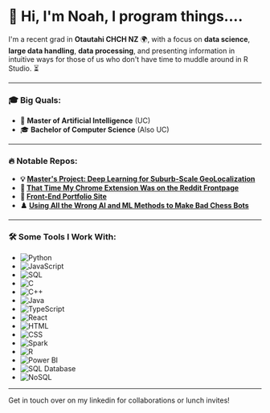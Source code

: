 # 👋 Hi, I'm Noah, I program things.... 

I'm a recent grad in **Otautahi CHCH NZ** 🌍, with a focus on **data science**, **large data handling**, **data processing**, and presenting information in intuitive ways for those of us who don't have time to muddle around in R Studio. ⏳

---

### 🎓 Big Quals:

- 🚀 **Master of Artificial Intelligence** (UC)  
- 🎓 **Bachelor of Computer Science** (Also UC)

---

### 🔥 Notable Repos:

- **💡 [Master's Project: Deep Learning for Suburb-Scale GeoLocalization](https://github.com/2of/Deep-Learning-City-Scale-GeoLocalization-Model)**  
- **🚀 [That Time My Chrome Extension Was on the Reddit Frontpage](https://github.com/2of/No-More-Marketplace-Chrome)**  
- **🎨 [Front-End Portfolio Site](https://github.com/2of/site)**  
- **♟️ [Using All the Wrong AI and ML Methods to Make Bad Chess Bots](Link)**  

---

### 🛠️ Some Tools I Work With:

- ![Python](https://img.shields.io/badge/Python-3.9-blue)
- ![JavaScript](https://img.shields.io/badge/JavaScript-ES6-yellow)
- ![SQL](https://img.shields.io/badge/SQL-Database-blue)
- ![C](https://img.shields.io/badge/C-language-black)
- ![C++](https://img.shields.io/badge/C%2B%2B-language-blue)
- ![Java](https://img.shields.io/badge/Java-11-orange)
- ![TypeScript](https://img.shields.io/badge/TypeScript-4.3-blue)
- ![React](https://img.shields.io/badge/React-17-blue)
- ![HTML](https://img.shields.io/badge/HTML5-white)
- ![CSS](https://img.shields.io/badge/CSS3-blue)
- ![Spark](https://img.shields.io/badge/Apache%20Spark-3.0-orange)
- ![R](https://img.shields.io/badge/R-4.0-blue)
- ![Power BI](https://img.shields.io/badge/Power%20BI-Desktop-orange)
- ![SQL Database](https://img.shields.io/badge/SQL%20Database-grey)
- ![NoSQL](https://img.shields.io/badge/NoSQL-green)


---

Get in touch over on my linkedin for collaborations or lunch invites!
